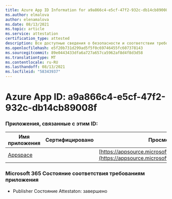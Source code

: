 ```yaml
---
title: Azure App ID Information for a9a866c4-e5cf-47f2-932c-db14cb89008f
ms.author: elmalova
author: elenamalova
ms.date: 08/13/2021
ms.topic: article
ms.service: attestation
certification_type: attested
description: Все доступные сведения о безопасности и соответствии требованиям для a9a866c4-e5cf-47f2-932c-db14cb89008f.
ms.openlocfilehash: e5f20b731d299ad5f5f0c69746455fc607378143
ms.sourcegitcommit: 89e0443433dfa6a727a657ca5962af8d4f8d3d58
ms.translationtype: MT
ms.contentlocale: ru-RU
ms.lasthandoff: 08/13/2021
ms.locfileid: "58343937"
---
```

# <a name="azure-app-id-a9a866c4-e5cf-47f2-932c-db14cb89008f"></a>Azure App ID: a9a866c4-e5cf-47f2-932c-db14cb89008f


### <a name="apps-associated-with-this-id"></a>Приложения, связанные с этим ID:
| **Имя приложения** | **Сертифицировано** | **Просмотр в AppSource** |
|--------------|---------------|-----------------------|
| [Appspace](https://docs.microsoft.com/microsoft-365-app-certification/forward/WA200001738) |  | [https://appsource.microsoft.com/product/office/WA200001738](https://appsource.microsoft.com/product/office/WA200001738) |

### <a name="microsoft-365-app-compliance-status"></a>Microsoft 365 Состояние соответствия требованиям приложения
- Publisher Состояние Attestaton: завершено
